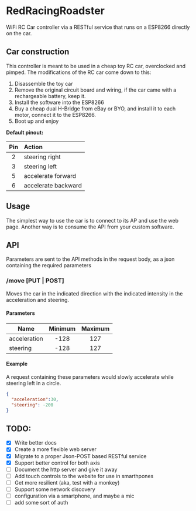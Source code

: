 # RedRacingRoadster
WiFi RC Car controller via a RESTful service that runs on a ESP8266 directly on the car.

## Car construction
This controller is meant to be used in a cheap toy RC car, overclocked and pimped. The modifications of the RC car come down to this:
1. Disassemble the toy car
2. Remove the original circuit board and wiring, if the car came with a rechargeable battery, keep it.
3. Install the software into the ESP8266
4. Buy a cheap dual H-Bridge from eBay or BYO, and install it to each motor, connect it to the ESP8266.
4. Boot up and enjoy

__Default pinout:__

|Pin|Action|
|:---:|:---|
|2| steering right|
|3| steering left|
|5| accelerate forward|
|6| accelerate backward|

## Usage
The simplest way to use the car is to connect to its AP and use the web page. Another way is to consume the API from your custom software.


## API
Parameters are sent to the API methods in the request body, as a json containing the required parameters

### /move [PUT | POST]

Moves the car in the indicated direction with the indicated intensity in the acceleration and steering.

#### Parameters
|Name|Minimum | Maximum|
|---|:---:|:---:|
|acceleration|-128|127|
|steering|-128|127|

#### Example
A request containing these parameters would slowly accelerate while steering left in a circle.
```json
{
  "acceleration":30,
  "steering": -200
}
```


## TODO:
- [X] Write better docs
- [X] Create a more flexible web server
- [X] Migrate to a proper Json-POST based RESTful service
- [X] Support better control for both axis
- [ ] Document the http server and give it away
- [ ] Add touch controls to the website for use in smarthpones
- [ ] Get more resilient (aka, test with a monkey)
- [ ] Support some network discovery
- [ ] configuration via a smartphone, and maybe a mic
- [ ] add some sort of auth
